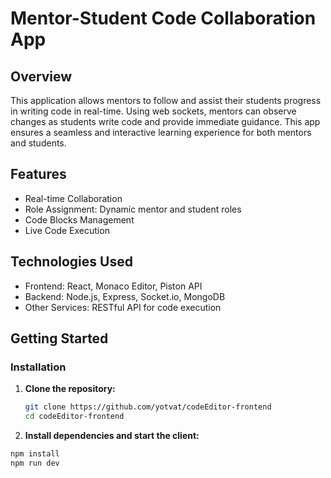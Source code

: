 # Mentor-Student Code Collaboration App

## Overview

This application allows mentors to follow and assist their students progress in writing code in real-time. Using web sockets, mentors can observe changes as students write code and provide immediate guidance. This app ensures a seamless and interactive learning experience for both mentors and students.

## Features

- Real-time Collaboration
- Role Assignment: Dynamic mentor and student roles
- Code Blocks Management
- Live Code Execution

## Technologies Used

- Frontend: React, Monaco Editor, Piston API
- Backend: Node.js, Express, Socket.io, MongoDB
- Other Services: RESTful API for code execution

## Getting Started

### Installation

1. **Clone the repository:**

   ```bash
   git clone https://github.com/yotvat/codeEditor-frontend
   cd codeEditor-frontend
   
2. **Install dependencies and start the client:**
```bash
npm install
npm run dev


